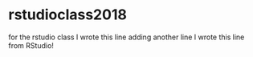 # rstudioclass2018
for the rstudio class 
I wrote this line
adding another line
I wrote this line from RStudio!
